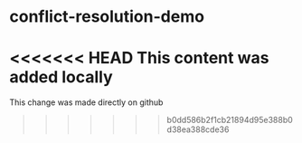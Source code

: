 # conflict-resolution-demo

<<<<<<< HEAD
This content was added locally
=======
This change was made directly on github
>>>>>>> b0dd586b2f1cb21894d95e388b0d38ea388cde36
